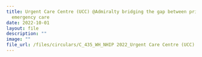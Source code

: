 ```yaml
---
title: Urgent Care Centre (UCC) @Admiralty bridging the gap between primary &
  emergency care
date: 2022-10-01
layout: file
description: ""
image: ""
file_url: /files/circulars/C_435_WH_NHIP 2022_Urgent Care Centre (UCC) @Admiralty.pdf
---
```


